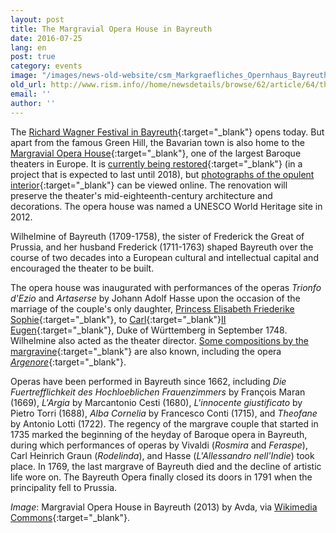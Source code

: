 ```yaml
---
layout: post
title: The Margravial Opera House in Bayreuth
date: 2016-07-25
lang: en
post: true
category: events
image: "/images/news-old-website/csm_Markgraefliches_Opernhaus_Bayreuth_2013_47e0aaa7d9.jpg"
old_url: http://www.rism.info//home/newsdetails/browse/62/article/64/the-margravial-opera-house-in-bayreuth.html
email: ''
author: ''
---
```



The [Richard Wagner Festival in Bayreuth](http://www.bayreuther-festspiele.de/){:target="_blank"} opens today. But apart from the famous Green Hill, the Bavarian town is also home to the [Margravial Opera House](http://www.bayreuth-wilhelmine.de/englisch/opera/){:target="_blank"}, one of the largest Baroque theaters in Europe. It is [currently being restored](http://www.sanierung-opernhaus-bayreuth.de/english/){:target="_blank"} (in a project that is expected to last until 2018), but [photographs of the opulent interior](http://www.sanierung-opernhaus-bayreuth.de/english/gallery/){:target="_blank"} can be viewed online. The renovation will preserve the theater's mid-eighteenth-century architecture and decorations. The opera house was named a UNESCO World Heritage site in 2012.

Wilhelmine of Bayreuth (1709-1758), the sister of Frederick the Great of Prussia, and her husband Frederick (1711-1763) shaped Bayreuth over the course of two decades into a European cultural and intellectual capital and encouraged the theater to be built.

The opera house was inaugurated with performances of the operas _Trionfo d'Ezio_ and _Artaserse_ by Johann Adolf Hasse upon the occasion of the marriage of the couple's only daughter, [Princess Elisabeth Friederike Sophie](https://opac.rism.info/search?View=rism&q=104183519){:target="_blank"}, to [Carl](https://opac.rism.info/search?View=rism&q=118560158){:target="_blank"}[II Eugen](https://opac.rism.info/search?View=rism&q=118560158){:target="_blank"}, Duke of Württemberg in September 1748. Wilhelmine also acted as the theater director. [Some compositions by the margravine](https://opac.rism.info/search?View=rism&q=118633112){:target="_blank"} are also known, including the opera [_Argenore_](https://opac.rism.info/search?id=453012061){:target="_blank"}.

Operas have been performed in Bayreuth since 1662, including _Die Fuertrefflichkeit des Hochloeblichen Frauenzimmers_ by François Maran (1669), _L'Argia_ by Marcantonio Cesti (1680), _L'innocente giustificato_ by Pietro Torri (1688), _Alba Cornelia_ by Francesco Conti (1715), and _Theofane_ by Antonio Lotti (1722). The regency of the margrave couple that started in 1735 marked the beginning of the heyday of Baroque opera in Bayreuth, during which performances of operas by Vivaldi (_Rosmira_ and _Feraspe_), Carl Heinrich Graun (_Rodelinda_), and Hasse (_L'Allessandro nell'Indie_) took place. In 1769, the last margrave of Bayreuth died and the decline of artistic life wore on. The Bayreuth Opera finally closed its doors in 1791 when the principality fell to Prussia.

_Image_: Margravial Opera House in Bayreuth (2013) by Avda, via [Wikimedia Commons](https://commons.wikimedia.org/wiki/File:Markgr%C3%A4fliches_Opernhaus_-_Bayreuth_-_2013.jpg?uselang=de){:target="_blank"}.



<script type="text/javascript">var switchTo5x=true;</script><script type="text/javascript" src="http://w.sharethis.com/button/buttons.js"></script><script type="text/javascript">stLight.options({publisher: "9b601438-1ce1-49d8-bfd7-9cff5df54c17", doNotHash: false, doNotCopy: false, hashAddressBar: false});</script>



